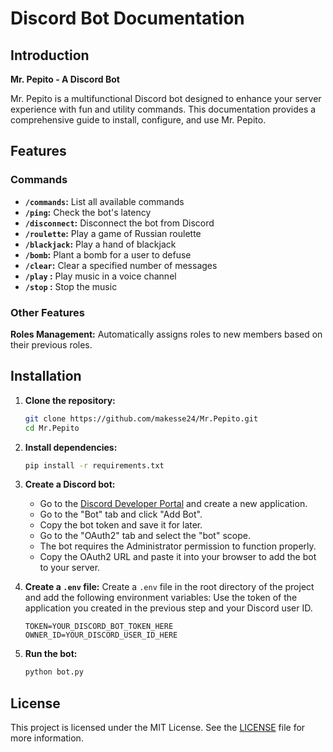 # Discord Bot Documentation

## Introduction
**Mr. Pepito - A Discord Bot**

Mr. Pepito is a multifunctional Discord bot designed to enhance your server experience with fun and utility commands. This documentation provides a comprehensive guide to install, configure, and use Mr. Pepito.

## Features
### Commands
- **`/commands`:** List all available commands
- **`/ping`:** Check the bot's latency
- **`/disconnect`:** Disconnect the bot from Discord
- **`/roulette`:** Play a game of Russian roulette
- **`/blackjack`:** Play a hand of blackjack
- **`/bomb`:** Plant a bomb for a user to defuse
- **`/clear`:** Clear a specified number of messages
- **`/play` :** Play music in a voice channel
- **`/stop` :** Stop the music

### Other Features
**Roles Management:** Automatically assigns roles to new members based on their previous roles.

## Installation
1. **Clone the repository:**
   ```bash
   git clone https://github.com/makesse24/Mr.Pepito.git
   cd Mr.Pepito
   ```

2. **Install dependencies:**
   ```bash
   pip install -r requirements.txt
   ```
   
3. **Create a Discord bot:**
    - Go to the [Discord Developer Portal](https://discord.com/developers/applications) and create a new application.
    - Go to the "Bot" tab and click "Add Bot".
    - Copy the bot token and save it for later.
    - Go to the "OAuth2" tab and select the "bot" scope.
    - The bot requires the Administrator permission to function properly.
    - Copy the OAuth2 URL and paste it into your browser to add the bot to your server.
   
4. **Create a `.env` file:**
    Create a `.env` file in the root directory of the project and add the following environment variables:
    Use the token of the application you created in the previous step and your Discord user ID.
    ```env
    TOKEN=YOUR_DISCORD_BOT_TOKEN_HERE
    OWNER_ID=YOUR_DISCORD_USER_ID_HERE
    ```
   
5. **Run the bot:**
    ```bash
    python bot.py
    ```

## License
This project is licensed under the MIT License. See the [LICENSE](LICENSE.md) file for more information.